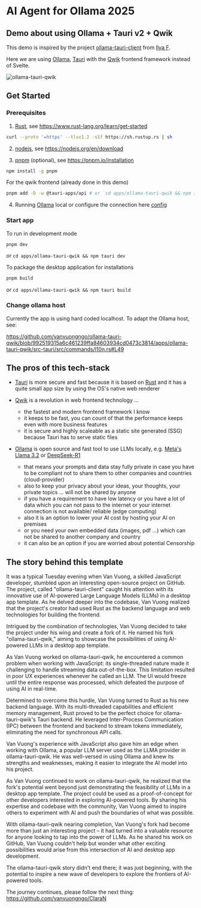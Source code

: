 # AI Agent for Ollama 2025

## Demo about using Ollama + Tauri v2 + Qwik

This demo is inspired by the project [ollama-tauri-client](https://github.com/elijahmg/ollama-tauri-client) from [Ilya F](https://github.com/elijahmg).

Here we are using [Ollama](https://ollama.com/), [Tauri](https://tauri.app/) with the [Qwik](https://qwik.dev/) frontend framework instead of Svelte.

![ollama-tauri-qwik](https://github.com/user-attachments/assets/829eb474-6e6c-4e39-9ea2-b1feb9d24ae6)


## Get Started

### Prerequisites

1. [Rust](https://www.rust-lang.org/), see https://www.rust-lang.org/learn/get-started

```sh
curl --proto '=https' --tlsv1.2 -sSf https://sh.rustup.rs | sh
```

2. [nodejs](https://nodejs.org/), see https://nodejs.org/en/download

3. [pnpm](https://pnpm.io/installation) (optional), see https://pnpm.io/installation

```sh
npm install -g pnpm
```

For the qwik frontend (already done in this demo)
```sh
pnpm add -D -w @tauri-apps/api # or `cd apps/ollama-tauri-qwik && npm i -D @tauri-apps/api` 
```

4. Running [Ollama](https://ollama.com/) local or configure the connection here [config](https://github.com/vanvuongngo/ollama-tauri-qwik/blob/1a1713bd3bb21442e9b00acbaeea445e8ecc9fff/apps/ollama-tauri-qwik/src-tauri/src/commands/l10n.rs#L49)

### Start app

To run in development mode

```sh
pnpm dev
```
or `cd apps/ollama-tauri-qwik && npm tauri dev`

To package the desktop application for installations

```sh
pnpm build
```
or `cd apps/ollama-tauri-qwik && npm tauri build`

### Change ollama host

Currently the app is using hard coded localhost. To adapt the Ollama host, see:

https://github.com/vanvuongngo/ollama-tauri-qwik/blob/992519315a6c461239ffa84603934cd0473c3814/apps/ollama-tauri-qwik/src-tauri/src/commands/l10n.rs#L49

## The pros of this tech-stack

- [Tauri](https://tauri.app/) is more secure and fast because it is based on [Rust](https://www.rust-lang.org/) and it has a quite small app size by using the OS's native web renderer

- [Qwik](https://qwik.dev/) is a revolution in web frontend technology ...
  - the fastest and modern frontend framework I know
  - it keeps to be fast, you can count of that the performance keeps even with more business features
  - it is secure and highly scaleable as a static site generated (SSG) because Tauri has to serve static files

- [Ollama](https://ollama.com/) is open source and fast tool to use LLMs locally, e.g. [Meta's Llama 3.2](https://ollama.com/library/llama3.2) or [DeepSeek-R1](https://ollama.com/library/deepseek-r1)
  - that means your prompts and data stay fully private in case you have to be compliant not to share them to other companies and countries (cloud-provider)
  - also to keep your privacy about your ideas, your thoughts, your private topics ... will not be shared by anyone
  - if you have a requirement to have low latency or you have a lot of data which you can not pass to the internet or your internet connection is not available/ reliable (edge computing)
  - also it is an option to lower your AI cost by hosting your AI on premises
  - or you need your own embedded data (images, pdf ...) which can not be shared to another company and country 
  - it can also be an option if you are worried about potential Censorship

## The story behind this template

It was a typical Tuesday evening when Van Vuong, a skilled JavaScript developer, stumbled upon an 
interesting open-source project on GitHub. The project, called "ollama-tauri-client" caught his 
attention with its innovative use of AI-powered Large Language Models (LLMs) in a desktop app 
template. As he delved deeper into the codebase, Van Vuong realized that the project's creator had 
used Rust as the backend language and web technologies for building the frontend.

Intrigued by the combination of technologies, Van Vuong decided to take the project under his wing 
and create a fork of it. He named his fork "ollama-tauri-qwik," aiming to showcase the possibilities 
of using AI-powered LLMs in a desktop app template.

As Van Vuong worked on ollama-tauri-qwik, he encountered a common problem when working with JavaScript: 
its single-threaded nature made it challenging to handle streaming data out-of-the-box. This 
limitation resulted in poor UX experiences whenever he called an LLM. The UI would freeze 
until the entire response was processed, which defeated the purpose of using AI in real-time.

Determined to overcome this hurdle, Van Vuong turned to Rust as his new backend language. With its 
multi-threaded capabilities and efficient memory management, Rust proved to be the perfect 
choice for ollama-tauri-qwik's Tauri backend. He leveraged Inter-Process Communication (IPC) between 
the frontend and backend to stream tokens immediately, eliminating the need for synchronous 
API calls.

Van Vuong's experience with JavaScript also gave him an edge when working with Ollama, a popular 
LLM server used as the LLMA provider in ollama-tauri-qwik. He was well-versed in using Ollama and 
knew its strengths and weaknesses, making it easier to integrate the AI model into his 
project.

As Van Vuong continued to work on ollama-tauri-qwik, he realized that the fork's potential went beyond 
just demonstrating the feasibility of LLMs in a desktop app template. The project could be 
used as a proof-of-concept for other developers interested in exploring AI-powered tools. By 
sharing his expertise and codebase with the community, Van Vuong aimed to inspire others to 
experiment with AI and push the boundaries of what was possible.

With ollama-tauri-qwik nearing completion, Van Vuong's fork had become more than just an interesting 
project – it had turned into a valuable resource for anyone looking to tap into the power of 
LLMs. As he shared his work on GitHub, Van Vuong couldn't help but wonder what other exciting 
possibilities would arise from this intersection of AI and desktop app development.

The ollama-tauri-qwik story didn't end there; it was just beginning, with the potential to inspire a 
new wave of developers to explore the frontiers of AI-powered tools.

The journey continues, please follow the next thing: https://github.com/vanvuongngo/ClaraN

